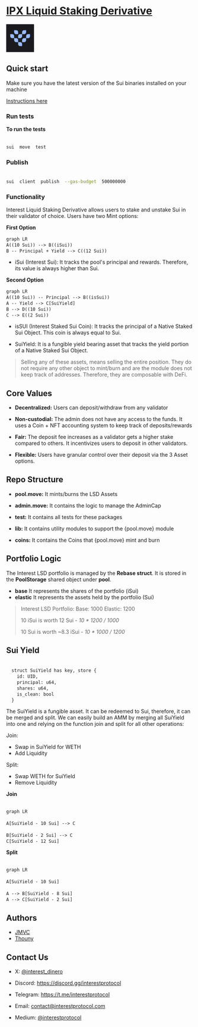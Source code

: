 # [IPX Liquid Staking Derivative](https://www.interestprotocol.com/)

<p>  <img  width="75px"height="75px"  src="./assets/logo.png" /></p>

## Quick start

Make sure you have the latest version of the Sui binaries installed on your machine

[Instructions here](https://docs.sui.io/devnet/build/install)

### Run tests

**To run the tests**

```bash

sui  move  test

```

### Publish

```bash

sui  client  publish  --gas-budget  500000000

```

### Functionality

Interest Liquid Staking Derivative allows users to stake and unstake Sui in their validator of choice. Users have two Mint options:

**First Option**

```mermaid
graph LR
A((10 Sui)) --> B((iSui))
B -- Principal + Yield --> C((12 Sui))
```

- iSui (Interest Sui): It tracks the pool's principal and rewards. Therefore, its value is always higher than Sui.

**Second Option**

```mermaid
graph LR
A((10 Sui)) -- Principal --> B((isSui))
A -- Yield --> C[SuiYield]
B --> D((10 Sui))
C --> E((2 Sui))
```

- isSUI (Interest Staked Sui Coin): It tracks the principal of a Native Staked Sui Object. This coin is always equal to Sui.

- SuiYield: It is a fungible yield bearing asset that tracks the yield portion of a Native Staked Sui Object.

> Selling any of these assets, means selling the entire position. They
> do not require any other object to mint/burn and are the module does not keep track of addresses. Therefore, they are
> composable with DeFi.

## Core Values

- **Decentralized:** Users can deposit/withdraw from any validator

- **Non-custodial:** The admin does not have any access to the funds. It uses a Coin + NFT accounting system to keep track of deposits/rewards

- **Fair:** The deposit fee increases as a validator gets a higher stake compared to others. It incentivizes users to deposit in other validators.

- **Flexible:** Users have granular control over their deposit via the 3 Asset options.

## Repo Structure

- **pool.move:** It mints/burns the LSD Assets

- **admin.move:** It contains the logic to manage the AdminCap

- **test:** It contains all tests for these packages

- **lib:** It contains utility modules to support the {pool.move} module

- **coins:** It contains the Coins that {pool.move} mint and burn

## Portfolio Logic

The Interest LSD portfolio is managed by the **Rebase struct**. It is stored in the **PoolStorage** shared object under **pool**.

- **base** It represents the shares of the portfolio (iSui)
- **elastic** It represents the assets held by the portfolio (Sui)

> Interest LSD Portfolio:
> Base: 1000
> Elastic: 1200
>
> 10 iSui is worth 12 Sui - _10 \* 1200 / 1000_
>
> 10 Sui is worth ~8.3 iSui - _10 \* 1000 / 1200_

## Sui Yield

```move

  struct SuiYield has key, store {
    id: UID,
    principal: u64,
    shares: u64,
    is_clean: bool
  }

```

The SuiYield is a fungible asset. It can be redeemed to Sui, therefore, it can be merged and split. We can easily build an AMM by merging all SuiYield into one and relying on the function join and split for all other operations:

Join:

- Swap in SuiYield for WETH
- Add Liquidity

Split:

- Swap WETH for SuiYield
- Remove Liquidity

**Join**

```mermaid

graph LR

A[SuiYield - 10 Sui] --> C

B[SuiYield - 2 Sui] --> C
C[SuiYield - 12 Sui]
```

**Split**

```mermaid

graph LR

A[SuiYield - 10 Sui]

A --> B[SuiYield - 8 Sui]
A --> C[SuiYield - 2 Sui]
```

## Authors

- [JMVC](https://twitter.com/josemvcerqueira)
- [Thouny](https://twitter.com/BL0CKRUNNER)

## Contact Us

- X: [@interest_dinero](https://x.com/interest_dinero)

- Discord: https://discord.gg/interestprotocol

- Telegram: https://t.me/interestprotocol

- Email: [contact@interestprotocol.com](mailto:contact@interestprotocol.com)

- Medium: [@interestprotocol](https://medium.com/@interestprotocol)
